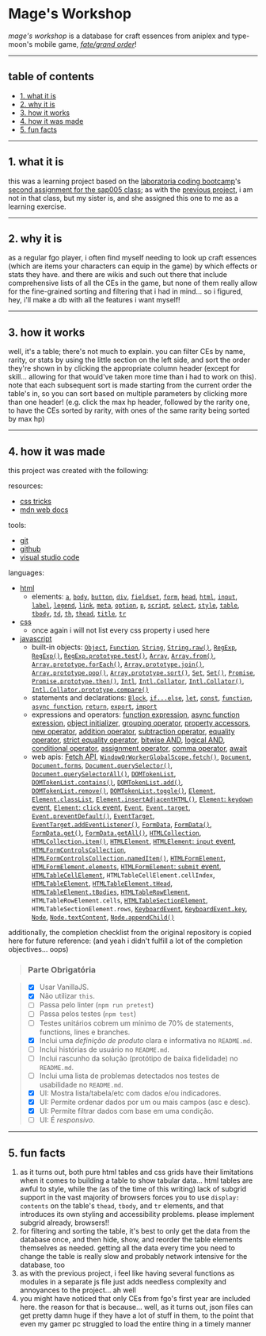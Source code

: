 # Mage's Workshop

_mage's workshop_ is a database for craft essences from aniplex and type-moon's mobile game, [_fate/grand order_](https://fate-go.us/)!

***

## table of contents

* [1. what it is](#1-what-it-is)
* [2. why it is](#2-why-it-is)
* [3. how it works](#3-how-it-works)
* [4. how it was made](#4-how-it-was-made)
* [5. fun facts](#5-fun-facts)

***

## 1. what it is

this was a learning project based on the [laboratoria coding bootcamp](https://www.laboratoria.la/)'s [second assignment for the sap005 class](https://github.com/Laboratoria/SAP005-data-lovers); as with the [previous project](https://github.com/saoricake/caesarspoilers), i am not in that class, but my sister is, and she assigned this one to me as a learning exercise.

***

## 2. why it is

as a regular fgo player, i often find myself needing to look up craft essences (which are items your characters can equip in the game) by which effects or stats they have. and there are wikis and such out there that include comprehensive lists of all the CEs in the game, but none of them really allow for the fine-grained sorting and filtering that i had in mind... so i figured, hey, i'll make a db with all the features i want myself!

***

## 3. how it works

well, it's a table; there's not much to explain. you can filter CEs by name, rarity, or stats by using the little section on the left side, and sort the order they're shown in by clicking the appropriate column header (except for skill... allowing for that would've taken more time than i had to work on this). note that each subsequent sort is made starting from the current order the table's in, so you can sort based on multiple parameters by clicking more than one header! (e.g. click the max hp header, followed by the rarity one, to have the CEs sorted by rarity, with ones of the same rarity being sorted by max hp)

***

## 4. how it was made

this project was created with the following:

resources:
* [css tricks](https://css-tricks.com/)
* [mdn web docs](https://developer.mozilla.org/en-US/)

tools:
* [git](https://git-scm.com/)
* [github](https://github.com/)
* [visual studio code](https://code.visualstudio.com/)

languages:
* [html](https://developer.mozilla.org/en-US/docs/Web/HTML)
	- elements:
	[`a`](https://developer.mozilla.org/en-US/docs/Web/HTML/Element/a),
	[`body`](https://developer.mozilla.org/en-US/docs/Web/HTML/Element/body),
	[`button`](https://developer.mozilla.org/en-US/docs/Web/HTML/Element/button),
	[`div`](https://developer.mozilla.org/en-US/docs/Web/HTML/Element/div),
	[`fieldset`](https://developer.mozilla.org/en-US/docs/Web/HTML/Element/fieldset),
	[`form`](https://developer.mozilla.org/en-US/docs/Web/HTML/Element/form),
	[`head`](https://developer.mozilla.org/en-US/docs/Web/HTML/Element/head),
	[`html`](https://developer.mozilla.org/en-US/docs/Web/HTML/Element/html),
	[`input`](https://developer.mozilla.org/en-US/docs/Web/HTML/Element/input),
	[`label`](https://developer.mozilla.org/en-US/docs/Web/HTML/Element/label),
	[`legend`](https://developer.mozilla.org/en-US/docs/Web/HTML/Element/legend),
	[`link`](https://developer.mozilla.org/en-US/docs/Web/HTML/Element/link),
	[`meta`](https://developer.mozilla.org/en-US/docs/Web/HTML/Element/meta),
	[`option`](https://developer.mozilla.org/en-US/docs/Web/HTML/Element/option),
	[`p`](https://developer.mozilla.org/en-US/docs/Web/HTML/Element/p),
	[`script`](https://developer.mozilla.org/en-US/docs/Web/HTML/Element/script),
	[`select`](https://developer.mozilla.org/en-US/docs/Web/HTML/Element/select),
	[`style`](https://developer.mozilla.org/en-US/docs/Web/HTML/Element/style),
	[`table`](https://developer.mozilla.org/en-US/docs/Web/HTML/Element/table),
	[`tbody`](https://developer.mozilla.org/en-US/docs/Web/HTML/Element/tbody),
	[`td`](https://developer.mozilla.org/en-US/docs/Web/HTML/Element/td),
	[`th`](https://developer.mozilla.org/en-US/docs/Web/HTML/Element/th),
	[`thead`](https://developer.mozilla.org/en-US/docs/Web/HTML/Element/thead),
	[`title`](https://developer.mozilla.org/en-US/docs/Web/HTML/Element/title),
	[`tr`](https://developer.mozilla.org/en-US/docs/Web/HTML/Element/tr)
* [css](https://developer.mozilla.org/en-US/docs/Web/CSS)
	- once again i will not list every css property i used here
* [javascript](https://developer.mozilla.org/en-US/docs/Web/JavaScript)
	- built-in objects:
	[`Object`](https://developer.mozilla.org/en-US/docs/Web/JavaScript/Reference/Global_Objects/Object),
	[`Function`](https://developer.mozilla.org/en-US/docs/Web/JavaScript/Reference/Global_Objects/Function),
	[`String`](https://developer.mozilla.org/en-US/docs/Web/JavaScript/Reference/Global_Objects/String),
	[`String.raw()`](https://developer.mozilla.org/en-US/docs/Web/JavaScript/Reference/Global_Objects/String/raw),
	[`RegExp`](https://developer.mozilla.org/en-US/docs/Web/JavaScript/Reference/Global_Objects/RegExp),
	[`RegExp()`](https://developer.mozilla.org/en-US/docs/Web/JavaScript/Reference/Global_Objects/RegExp/RegExp),
	[`RegExp.prototype.test()`](https://developer.mozilla.org/en-US/docs/Web/JavaScript/Reference/Global_Objects/RegExp/test),
	[`Array`](https://developer.mozilla.org/en-US/docs/Web/JavaScript/Reference/Global_Objects/Array),
	[`Array.from()`](https://developer.mozilla.org/en-US/docs/Web/JavaScript/Reference/Global_Objects/Array/from),
	[`Array.prototype.forEach()`](https://developer.mozilla.org/en-US/docs/Web/JavaScript/Reference/Global_Objects/Array/forEach),
	[`Array.prototype.join()`](https://developer.mozilla.org/en-US/docs/Web/JavaScript/Reference/Global_Objects/Array/join),
	[`Array.prototype.pop()`](https://developer.mozilla.org/en-US/docs/Web/JavaScript/Reference/Global_Objects/Array/pop),
	[`Array.prototype.sort()`](https://developer.mozilla.org/en-US/docs/Web/JavaScript/Reference/Global_Objects/Array/sort),
	[`Set`](https://developer.mozilla.org/en-US/docs/Web/JavaScript/Reference/Global_Objects/Set),
	[`Set()`](https://developer.mozilla.org/en-US/docs/Web/JavaScript/Reference/Global_Objects/Set/Set),
	[`Promise`](https://developer.mozilla.org/en-US/docs/Web/JavaScript/Reference/Global_Objects/Promise),
	[`Promise.prototype.then()`](https://developer.mozilla.org/en-US/docs/Web/JavaScript/Reference/Global_Objects/Promise/then),
	[`Intl`](https://developer.mozilla.org/en-US/docs/Web/JavaScript/Reference/Global_Objects/Intl),
	[`Intl.Collator`](https://developer.mozilla.org/en-US/docs/Web/JavaScript/Reference/Global_Objects/Intl/Collator),
	[`Intl.Collator()`](https://developer.mozilla.org/en-US/docs/Web/JavaScript/Reference/Global_Objects/Intl/Collator/Collator),
	[`Intl.Collator.prototype.compare()`](https://developer.mozilla.org/en-US/docs/Web/JavaScript/Reference/Global_Objects/Intl/Collator/compare)
	- statements and declarations:
	[`Block`](https://developer.mozilla.org/en-US/docs/Web/JavaScript/Reference/Statements/block),
	[`if...else`](https://developer.mozilla.org/en-US/docs/Web/JavaScript/Reference/Statements/if...else),
	[`let`](https://developer.mozilla.org/en-US/docs/Web/JavaScript/Reference/Statements/let),
	[`const`](https://developer.mozilla.org/en-US/docs/Web/JavaScript/Reference/Statements/const),
	[`function`](https://developer.mozilla.org/en-US/docs/Web/JavaScript/Reference/Statements/function),
	[`async function`](https://developer.mozilla.org/en-US/docs/Web/JavaScript/Reference/Statements/async_function),
	[`return`](https://developer.mozilla.org/en-US/docs/Web/JavaScript/Reference/Statements/return),
	[`export`](https://developer.mozilla.org/en-US/docs/Web/JavaScript/Reference/Statements/export),
	[`import`](https://developer.mozilla.org/en-US/docs/Web/JavaScript/Reference/Statements/import)
	- expressions and operators:
	[function expression](https://developer.mozilla.org/en-US/docs/Web/JavaScript/Reference/Operators/function),
	[async function exression](https://developer.mozilla.org/en-US/docs/Web/JavaScript/Reference/Operators/async_function),
	[object initializer](https://developer.mozilla.org/en-US/docs/Web/JavaScript/Reference/Operators/Object_initializer),
	[grouping operator](https://developer.mozilla.org/en-US/docs/Web/JavaScript/Reference/Operators/Grouping),
	[property accessors](https://developer.mozilla.org/en-US/docs/Web/JavaScript/Reference/Operators/Property_Accessors),
	[new operator](https://developer.mozilla.org/en-US/docs/Web/JavaScript/Reference/Operators/new),
	[addition operator](https://developer.mozilla.org/en-US/docs/Web/JavaScript/Reference/Operators/Addition),
	[subtraction operator](https://developer.mozilla.org/en-US/docs/Web/JavaScript/Reference/Operators/Subtraction),
	[equality operator](https://developer.mozilla.org/en-US/docs/Web/JavaScript/Reference/Operators/Equality),
	[strict equality operator](https://developer.mozilla.org/en-US/docs/Web/JavaScript/Reference/Operators/Strict_equality),
	[bitwise AND](https://developer.mozilla.org/en-US/docs/Web/JavaScript/Reference/Operators/Bitwise_AND),
	[logical AND](https://developer.mozilla.org/en-US/docs/Web/JavaScript/Reference/Operators/Logical_AND),
	[conditional operator](https://developer.mozilla.org/en-US/docs/Web/JavaScript/Reference/Operators/Conditional_Operator),
	[assignment operator](https://developer.mozilla.org/en-US/docs/Web/JavaScript/Reference/Operators/Assignment),
	[comma operator](https://developer.mozilla.org/en-US/docs/Web/JavaScript/Reference/Operators/Comma_Operator),
	[await](https://developer.mozilla.org/en-US/docs/Web/JavaScript/Reference/Operators/await)
	- web apis:
	[Fetch API](https://developer.mozilla.org/en-US/docs/Web/API/Fetch_API),
	[`WindowOrWorkerGlobalScope.fetch()`](https://developer.mozilla.org/en-US/docs/Web/API/WindowOrWorkerGlobalScope/fetch),
	[`Document`](https://developer.mozilla.org/en-US/docs/Web/API/Document),
	[`Document.forms`](https://developer.mozilla.org/en-US/docs/Web/API/Document/forms),
	[`Document.querySelector()`](https://developer.mozilla.org/en-US/docs/Web/API/Document/querySelector),
	[`Document.querySelectorAll()`](https://developer.mozilla.org/en-US/docs/Web/API/Document/querySelectorAll),
	[`DOMTokenList`](https://developer.mozilla.org/en-US/docs/Web/API/DOMTokenList),
	[`DOMTokenList.contains()`](https://developer.mozilla.org/en-US/docs/Web/API/DOMTokenList/contains),
	[`DOMTokenList.add()`](https://developer.mozilla.org/en-US/docs/Web/API/DOMTokenList/add),
	[`DOMTokenList.remove()`](https://developer.mozilla.org/en-US/docs/Web/API/DOMTokenList/remove),
	[`DOMTokenList.toggle()`](https://developer.mozilla.org/en-US/docs/Web/API/DOMTokenList/toggle),
	[`Element`](https://developer.mozilla.org/en-US/docs/Web/API/Element),
	[`Element.classList`](https://developer.mozilla.org/en-US/docs/Web/API/Element/classList),
	[`Element.insertAdjacentHTML()`](https://developer.mozilla.org/en-US/docs/Web/API/Element/insertAdjacentHTML),
	[`Element`: `keydown` event](https://developer.mozilla.org/en-US/docs/Web/API/Element/keydown_event),
	[`Element`: `click` event](https://developer.mozilla.org/en-US/docs/Web/API/Element/click_event),
	[`Event`](https://developer.mozilla.org/en-US/docs/Web/API/Event),
	[`Event.target`](https://developer.mozilla.org/en-US/docs/Web/API/Event/target),
	[`Event.preventDefault()`](https://developer.mozilla.org/en-US/docs/Web/API/Event/preventDefault),
	[`EventTarget`](https://developer.mozilla.org/en-US/docs/Web/API/EventTarget),
	[`EventTarget.addEventListener()`](https://developer.mozilla.org/en-US/docs/Web/API/EventTarget/addEventListener),
	[`FormData`](https://developer.mozilla.org/en-US/docs/Web/API/FormData),
	[`FormData()`](https://developer.mozilla.org/en-US/docs/Web/API/FormData/FormData),
	[`FormData.get()`](https://developer.mozilla.org/en-US/docs/Web/API/FormData/get),
	[`FormData.getAll()`](https://developer.mozilla.org/en-US/docs/Web/API/FormData/getAll),
	[`HTMLCollection`](https://developer.mozilla.org/en-US/docs/Web/API/HTMLCollection),
	[`HTMLCollection.item()`](https://developer.mozilla.org/en-US/docs/Web/API/HTMLCollection/item),
	[`HTMLElement`](https://developer.mozilla.org/en-US/docs/Web/API/HTMLElement),
	[`HTMLElement`: `input` event](https://developer.mozilla.org/en-US/docs/Web/API/HTMLElement/input_event),
	[`HTMLFormControlsCollection`](https://developer.mozilla.org/en-US/docs/Web/API/HTMLFormControlsCollection),
	[`HTMLFormControlsCollection.namedItem()`](https://developer.mozilla.org/en-US/docs/Web/API/HTMLFormControlsCollection/namedItem),
	[`HTMLFormElement`](https://developer.mozilla.org/en-US/docs/Web/API/HTMLFormElement),
	[`HTMLFormElement.elements`](https://developer.mozilla.org/en-US/docs/Web/API/HTMLFormElement/elements),
	[`HTMLFormElement`: `submit` event](https://developer.mozilla.org/en-US/docs/Web/API/HTMLFormElement/submit_event),
	[`HTMLTableCellElement`](https://developer.mozilla.org/en-US/docs/Web/API/HTMLTableCellElement),
	`HTMLTableCellElement.cellIndex`,
	[`HTMLTableElement`](https://developer.mozilla.org/en-US/docs/Web/API/HTMLTableElement),
	[`HTMLTableElement.tHead`](https://developer.mozilla.org/en-US/docs/Web/API/HTMLTableElement/tHead),
	[`HTMLTableElement.tBodies`](https://developer.mozilla.org/en-US/docs/Web/API/HTMLTableElement/tBodies),
	[`HTMLTableRowElement`](https://developer.mozilla.org/en-US/docs/Web/API/HTMLTableRowElement),
	`HTMLTableRowElement.cells`,
	[`HTMLTableSectionElement`](https://developer.mozilla.org/en-US/docs/Web/API/HTMLTableSectionElement),
	`HTMLTableSectionElement.rows`,
	[`KeyboardEvent`](https://developer.mozilla.org/en-US/docs/Web/API/KeyboardEvent),
	[`KeyboardEvent.key`](https://developer.mozilla.org/en-US/docs/Web/API/KeyboardEvent/key),
	[`Node`](https://developer.mozilla.org/en-US/docs/Web/API/Node),
	[`Node.textContent`](https://developer.mozilla.org/en-US/docs/Web/API/Node/textContent),
	[`Node.appendChild()`](https://developer.mozilla.org/en-US/docs/Web/API/Node/appendChild)

additionally, the completion checklist from the original repository is copied here for future reference:
(and yeah i didn't fulfill a lot of the completion objectives... oops)

> ### Parte Obrigatória

> * [x] Usar VanillaJS.
> * [x] Não utilizar `this`.
> * [ ] Passa pelo linter (`npm run pretest`)
> * [ ] Passa pelos testes (`npm test`)
> * [ ] Testes unitários cobrem um mínimo de 70% de statements, functions, lines e branches.
> * [x] Inclui uma _definição de produto_ clara e informativa no `README.md`.
> * [ ] Inclui histórias de usuário no `README.md`.
> * [ ] Inclui rascunho da solução (protótipo de baixa fidelidade) no `README.md`.
> * [ ] Inclui uma lista de problemas detectados nos testes de usabilidade no `README.md`.
> * [x] UI: Mostra lista/tabela/etc com dados e/ou indicadores.
> * [x] UI: Permite ordenar dados por um ou mais campos (asc e desc).
> * [x] UI: Permite filtrar dados com base em uma condição.
> * [ ] UI: É _responsivo_.

***

## 5. fun facts

1. as it turns out, both pure html tables and css grids have their limitations when it comes to building a table to show tabular data... html tables are awful to style, while the (as of the time of this writing) lack of subgrid support in the vast majority of browsers forces you to use `display: contents` on the table's `thead`, `tbody`, and `tr` elements, and that introduces its own styling and accessibility problems. please implement subgrid already, browsers!!
2. for filtering and sorting the table, it's best to only get the data from the database once, and then hide, show, and reorder the table elements themselves as needed. getting all the data every time you need to change the table is really slow and probably network intensive for the database, too
3. as with the previous project, i feel like having several functions as modules in a separate js file just adds needless complexity and annoyances to the project... ah well
4. you might have noticed that only CEs from fgo's first year are included here. the reason for that is because... well, as it turns out, json files can get pretty damn huge if they have a lot of stuff in them, to the point that even my gamer pc struggled to load the entire thing in a timely manner